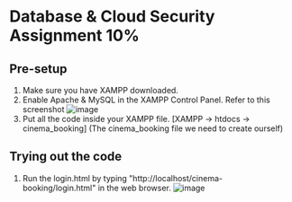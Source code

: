 # Database & Cloud Security Assignment 10%

## **Pre-setup**
1. Make sure you have XAMPP downloaded.
2. Enable Apache & MySQL in the XAMPP Control Panel. Refer to this screenshot 
  ![image](https://github.com/user-attachments/assets/81c4fc35-eb7c-47da-bcba-f8b3c617b66e)
3. Put all the code inside your XAMPP file. [XAMPP -> htdocs -> cinema_booking] (The cinema_booking file we need to create ourself)

## **Trying out the code**
1. Run the login.html by typing "http://localhost/cinema-booking/login.html" in the web browser. ![image](https://github.com/user-attachments/assets/b5de879a-485c-4f75-a650-551bccd6d353)



